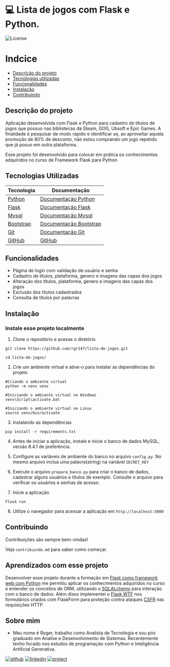 # 💻 Lista de jogos com Flask e Python.

![License](https://img.shields.io/badge/license-GPL-blue.svg)

# Indcice
- [Descrição do projeto](#descrição-do-projeto) 
- [Tecnologias utilizadas](#tecnologias-utilizadas)
- [Funcionalidades](#funcionalidades)
- [Instalação](#instalação)
- [Contribuindo](#contribuindo)

## Descrição do projeto

 Aplicação desenvolvida com Flask e Python para cadastro de titulos de jogos que possuo nas bibliotecas da Steam, GOG, Ubsoft e Epic Games. A finalidade é pesquisar de modo rápido e identificar se, ao aproveitar aquela promoção de 80% de desconto, não estou comprando um jogo repetido que já posuo em outra plataforma.

Esse projeto foi desenvolvido para colocar em prática os conhecimentos adquiridos no curso de Framework Flask para Python

## Tecnologias Utilizadas
| Tecnologia | Documentação |
| - | - | 
| [Python](https://www.python.org/downloads/) | [Documentação Python](https://www.python.org/doc/) |
| [Flask](https://flask.palletsprojects.com/en/3.0.x/installation/) | [Documentação Flask](https://flask.palletsprojects.com/en/2.3.x/quickstart/) |
| [Mysql](https://dev.mysql.com/downloads/mysql/) | [Documentação Mysql](https://dev.mysql.com/doc/) |
| [Bootstrap](https://getbootstrap.com/) | [Documentação Bootstrap](https://getbootstrap.com/docs/5.2/getting-started/introduction/) |
| [Git](https://git-scm.com/downloads) | [Documentação Git](https://git-scm.com/) |
| [GitHub](https://github.com/) | [GitHub](https://docs.github.com/pt) |

## Funcionalidades

- Página de login com validação de usuário e senha
- Cadastro de títulos, plataforma, genero e imagens das capas dos jogos
- Alteração dos títulos, plataforma, genero e imagens das capas dos jogos
- Exclusão dos títulos cadastrados
- Consulta de títulos por palavras

## Instalação
### Instale esse projeto localmente

1. Clone o repositório e acesse o diretório 
```
git clone https://github.com/rgr147/lista-de-jogos.git

cd lista-de-jogos/
```
2. Crie um ambiente virtual e ative-o para instalar as dependências do projeto
```
#Criando o ambiente virtual
python -m venv venv

#Iniciando o ambiente virtual no Windows
venv\Script\activate.bat

#Iniciando o ambiente virtual no Linux
source venv/bin/activate
```

3. Instalando as dependências
```
pip install -r requirements.txt
```

4. Antes de iniciar a aplicação, instale e inicie o banco de dados MySQL, versão 8.4.1 de preferência.

5. Configure as variáveis de ambiente do banco no arquivo `config.py`. No mesmo arquivo inclua uma palavra(string) na variável `SECRET_KEY`

6. Execute o arquivo `prepara_banco.py` para criar o banco de dados, cadastrar alguns usuários e títulos de exemplo. Consulte o arquivo para verificar os usuários e senhas de acesso.

7. Inicie a aplicação 
```
Flask run
```

8. Utilize o navegador para acessar a aplicação em `http://localhost:5000`

## Contribuindo

Contribuições são sempre bem-vindas!

Veja `contribuindo.md` para saber como começar.

## Aprendizados com esse projeto

Desenvolver esse projeto durante a formação em [Flask como framework web com Python](https://cursos.alura.com.br/formacao-flask) me permitiu aplicar os conhecimentos adquiridos no curso e entender os conceitos de ORM, utilizando o [SQLALchemy](https://www.sqlalchemy.org/) para interação com o banco de dados. Além disso implementei o [Flask WTF](https://flask-wtf.readthedocs.io/en/1.2.x/) nos formulários criados com FlaskForm para proteção contra ataques [CSFR](https://www.treinaweb.com.br/blog/cross-site-request-forgery-csrf-e-abordagens-para-mitiga-lo/) nas requisições HTTP.

## Sobre mim

* Meu nome é Roger, trabalho como Analista de Tecnologia e sou pós graduado em Analise e Desenvolvimento de Sistemas. Recentemente tenho focado nos estudos de programação com Python e Inteligência Artificial Generativa.

[![github](https://img.shields.io/badge/github-181717?style=for-the-badge&logo=github&logoColor=white)](https://github.com/rgr147?tab=overview&from=2024-07-01&to=2024-07-31) [![linkedin](https://img.shields.io/badge/linkedin-0A66C2?style=for-the-badge&logo=linkedin&logoColor=white)](https://www.linkedin.com/in/roger-alves-rodrigues-melo-24443294/) [![project](https://img.shields.io/badge/Projeto_GitHub-181717?style=for-the-badge&logo=github&logoColor=white)](https://github.com/rgr147/lista-de-jogos)

